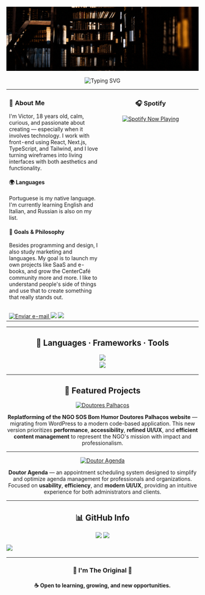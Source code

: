 <!-- Banner -->
<p align="center">
  <img src=".github/workflows/Hello!.gif" alt="Contribution Snake" />
</p>

<!-- Título animado -->
<p align="center">
  <img src="https://readme-typing-svg.demolab.com/?lines=%20+%20;Nice+To+Meet+You!&center=true&width=500&height=50" alt="Typing SVG" />
</p>

<!-- Sobre mim + Spotify -->
<table>
  <tr>
    <td align="left" width="50%" valign="top">
      <h3>👤 About Me</h3>
      <p>I'm Victor, 18 years old, calm, curious, and passionate about creating — especially when it involves technology. I work with front-end using React, Next.js, TypeScript, and Tailwind, and I love turning wireframes into living interfaces with both aesthetics and functionality.</p>
      <h4>🌍 Languages</h4>
      <p>Portuguese is my native language. I'm currently learning English and Italian, and Russian is also on my list.</p>
      <h4>🎯 Goals & Philosophy</h4>
      <p>Besides programming and design, I also study marketing and languages. My goal is to launch my own projects like SaaS and e-books, and grow the CenterCafé community more and more. I like to understand people's side of things and use that to create something that really stands out.</p>
      <br/>
      <a href="mailto:victormts.oficial@gmail.com" target="_blank"><img src="https://img.shields.io/badge/Email-EA4335?style=for-the-badge&logo=gmail&logoColor=white" alt="Enviar e-mail" /> </a>
      <a href="https://discord.gg/TTAaaU7hwr" target="_blank"><img src="https://img.shields.io/badge/Discord-7289DA?style=for-the-badge&logo=discord&logoColor=white" /></a>
      <a href="https://www.linkedin.com/in/victormts" target="_blank"><img src="https://img.shields.io/badge/LinkedIn-0A66C2?style=for-the-badge&logo=linkedin&logoColor=white" />
</a>

  </td>
    <td align="center" width="50%" valign="top">
      <h3>🎧 Spotify</h3>
      <a href="https://open.spotify.com/intl-pt/track/2muI2ZlXv8AVeoB2cE5kTl?si=00ce1820add74bdc" target="_blank">
        <img src="https://spotify-github-profile.kittinanx.com/api/view?uid=31mdnuapaap4u533qkrm3l46jkku&cover_image=true&theme=default&show_offline=false&background_color=121212&interchange=false&bar_color=53b14f&bar_color_cover=false" alt="Spotify Now Playing" />
      </a>
    </td>
  </tr>
</table>

---

<!-- Habilidades -->
<h2 align="center">🧠 Languages · Frameworks · Tools</h2>

<p align="center">
  <img src="https://skillicons.dev/icons?i=html,css,js,ts,react,nextjs,python,threejs" /><br/>
  <img src="https://skillicons.dev/icons?i=figma,ps,vscode,github,git,pnpm,discordjs" />
</p>

---

<h2 align="center">🌟 Featured Projects</h2>

<!-- Projeto 1 -->
<p align="center">
  <a href="https://doutorespalhacos.com/" target="_blank">
    <img src="https://img.shields.io/badge/Doutores%20Palhaços-FF4B4B?style=for-the-badge&logo=clownfish&logoColor=white" alt="Doutores Palhaços" />
  </a>
</p>

<p align="center">
  <b>Replatforming of the NGO SOS Bom Humor Doutores Palhaços website</b> — migrating from WordPress to a modern code-based application.  
  This new version prioritizes <b>performance</b>, <b>accessibility</b>, <b>refined UI/UX</b>, and <b>efficient content management</b> to represent the NGO's mission with impact and professionalism.
</p>

---

<!-- Projeto 2 -->
<p align="center">
  <a href="https://github.com/SoulHiro/doutor-agenda" target="_blank">
    <img src="https://img.shields.io/badge/Doutor%20Agenda-1E90FF?style=for-the-badge&logo=googlecalendar&logoColor=white" alt="Doutor Agenda" />
  </a>
</p>

<p align="center">
  <b>Doutor Agenda</b> — an appointment scheduling system designed to simplify and optimize agenda management for professionals and organizations.  
  Focused on <b>usability</b>, <b>efficiency</b>, and <b>modern UI/UX</b>, providing an intuitive experience for both administrators and clients.
</p>

---


<!-- Stats -->
<h2 align="center">📊 GitHub Info</h2>

<p align="center">
  <img src="https://github-readme-stats.vercel.app/api?username=SoulHiro&show_icons=true&theme=dark" height="165" />
  <img src="https://streak-stats.demolab.com/?user=SoulHiro&theme=dark" height="165" />
</p>

<!-- <p align="center">
  <img src="https://raw.githubusercontent.com/SoulHiro/SoulHiro/output/github-snake-dark.svg" alt="Contribution Snake" />
</p> -->

<p>
  <img src="https://pacman.abozanona.me?username=SoulHiro" />
</p>

---

<h3 align="center">💎 I'm The Original 💎</h3>

<h4 align="center">☕ Open to learning, growing, and new opportunities.</h4>
